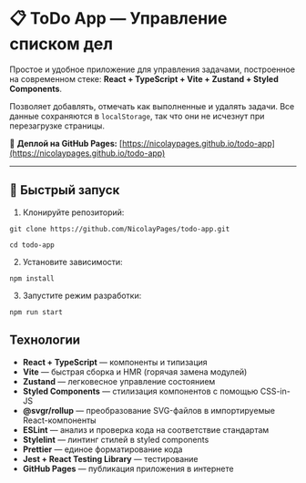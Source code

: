 # 📋 ToDo App — Управление списком дел

Простое и удобное приложение для управления задачами, построенное на современном стеке: **React + TypeScript + Vite + Zustand + Styled Components**.

Позволяет добавлять, отмечать как выполненные и удалять задачи. Все данные сохраняются в `localStorage`, так что они не исчезнут при перезагрузке страницы.

🔗 **Деплой на GitHub Pages:** [https://nicolaypages.github.io/todo-app](https://nicolaypages.github.io/todo-app)

---

## 🚀 Быстрый запуск

1. Клонируйте репозиторий:

`git clone https://github.com/NicolayPages/todo-app.git`

`cd todo-app`

2. Установите зависимости:

`npm install`

3. Запустите режим разработки:

`npm run start`

## Технологии

- **React + TypeScript** — компоненты и типизация
- **Vite** — быстрая сборка и HMR (горячая замена модулей)
- **Zustand** — легковесное управление состоянием
- **Styled Components** — стилизация компонентов с помощью CSS-in-JS
- **@svgr/rollup** — преобразование SVG-файлов в импортируемые React-компоненты
- **ESLint** — анализ и проверка кода на соответствие стандартам
- **Stylelint** — линтинг стилей в styled components
- **Prettier** — единое форматирование кода
- **Jest + React Testing Library** — тестирование
- **GitHub Pages** — публикация приложения в интернете
